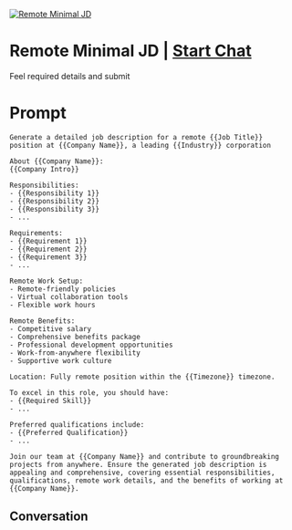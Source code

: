 
[![Remote Minimal JD](https://flow-prompt-covers.s3.us-west-1.amazonaws.com/icon/Lofi/i16.png)](https://gptcall.net/chat.html?data=%7B%22contact%22%3A%7B%22id%22%3A%22yWbZxzj-PmQpBsmw8qAiJ%22%2C%22flow%22%3Atrue%7D%7D)
# Remote Minimal JD | [Start Chat](https://gptcall.net/chat.html?data=%7B%22contact%22%3A%7B%22id%22%3A%22yWbZxzj-PmQpBsmw8qAiJ%22%2C%22flow%22%3Atrue%7D%7D)
Feel required details and submit

# Prompt

```
Generate a detailed job description for a remote {{Job Title}} position at {{Company Name}}, a leading {{Industry}} corporation 

About {{Company Name}}:
{{Company Intro}}

Responsibilities:
- {{Responsibility 1}}
- {{Responsibility 2}}
- {{Responsibility 3}}
- ...

Requirements:
- {{Requirement 1}}
- {{Requirement 2}}
- {{Requirement 3}}
- ...

Remote Work Setup:
- Remote-friendly policies
- Virtual collaboration tools
- Flexible work hours

Remote Benefits:
- Competitive salary
- Comprehensive benefits package
- Professional development opportunities
- Work-from-anywhere flexibility
- Supportive work culture

Location: Fully remote position within the {{Timezone}} timezone.

To excel in this role, you should have:
- {{Required Skill}}
- ...

Preferred qualifications include:
- {{Preferred Qualification}}
- ...

Join our team at {{Company Name}} and contribute to groundbreaking projects from anywhere. Ensure the generated job description is appealing and comprehensive, covering essential responsibilities, qualifications, remote work details, and the benefits of working at {{Company Name}}.

```

## Conversation




